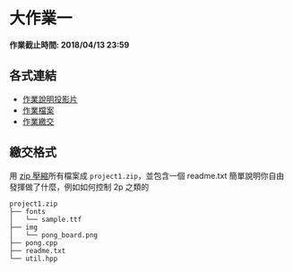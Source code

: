 # 大作業一

**作業截止時間: 2018/04/13 23:59**

## 各式連結

- [作業說明投影片](https://drive.google.com/open?id=191M04axG_A_jgMW9_lyK4zCBChWGEzb6)
- [作業檔案](https://drive.google.com/open?id=1jVrCF5mnUaYQFRqoDc2mYEg2P4ZXrWxh)
- [作業繳交](https://course.sprout.tw/)

## 繳交格式

用 [zip 壓縮](https://support.microsoft.com/zh-tw/help/14200/windows-compress-uncompress-zip-files)所有檔案成 `project1.zip`，並包含一個 readme.txt 簡單說明你自由發揮做了什麼，例如如何控制 2p 之類的

```
project1.zip
├── fonts
│   └── sample.ttf
├── img
│   └── pong_board.png
├── pong.cpp
├── readme.txt
└── util.hpp
```
